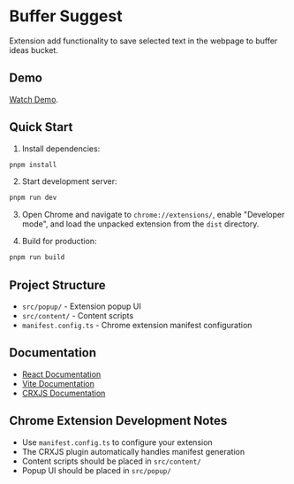 # Buffer Suggest

Extension add functionality to save selected text in the webpage to buffer ideas bucket.

## Demo
[Watch Demo](https://drive.google.com/file/d/1IeJxiStwUn9knUv40HE_ydx6S2aWV07G/view?usp=sharing).

## Quick Start

1. Install dependencies:

```bash
pnpm install
```

2. Start development server:

```bash
pnpm run dev
```

3. Open Chrome and navigate to `chrome://extensions/`, enable "Developer mode", and load the unpacked extension from the `dist` directory.

4. Build for production:

```bash
pnpm run build
```

## Project Structure

- `src/popup/` - Extension popup UI
- `src/content/` - Content scripts
- `manifest.config.ts` - Chrome extension manifest configuration

## Documentation

- [React Documentation](https://reactjs.org/)
- [Vite Documentation](https://vitejs.dev/)
- [CRXJS Documentation](https://crxjs.dev/vite-plugin)

## Chrome Extension Development Notes

- Use `manifest.config.ts` to configure your extension
- The CRXJS plugin automatically handles manifest generation
- Content scripts should be placed in `src/content/`
- Popup UI should be placed in `src/popup/`
